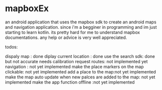 # mapboxEx
an android application that uses the mapbox sdk to create an android maps and navigation application.
since i'm a begginer in programming and im just starting to learn kotlin. its pretty hard for me to understand mapbox documentations.
any help or advice is very well appreciated.


todos:

dispaly map : done
diplay current location : done
use the search sdk: done but not accurate needs calibration
request routes: not implemented yet
navigation : not yet implemented
make the place markers on the map clickable: not yet implemented
add a place to the map:not yet implemented
make the map auto update when new palces are added to the map: not yet implemented
make the app function offline :not yet implemented


